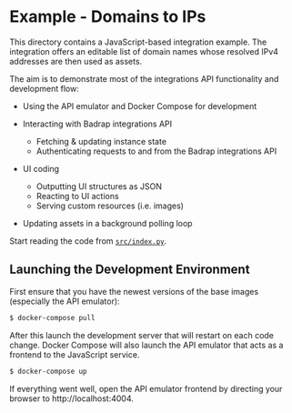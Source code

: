 # Example - Domains to IPs

This directory contains a JavaScript-based integration example. The integration offers an editable list of domain names whose resolved IPv4 addresses are then used as assets.

The aim is to demonstrate most of the integrations API functionality and development flow:

- Using the API emulator and Docker Compose for development

- Interacting with Badrap integrations API

  - Fetching & updating instance state
  - Authenticating requests to and from the Badrap integrations API

- UI coding

  - Outputting UI structures as JSON
  - Reacting to UI actions
  - Serving custom resources (i.e. images)

- Updating assets in a background polling loop

Start reading the code from [`src/index.py`](src/index.py).

## Launching the Development Environment

First ensure that you have the newest versions of the base images (especially the API emulator):

```sh
$ docker-compose pull
```

After this launch the development server that will restart on each code change. Docker Compose will also launch the API emulator that acts as a frontend to the JavaScript service.

```sh
$ docker-compose up
```

If everything went well, open the API emulator frontend by directing your browser to http://localhost:4004.
